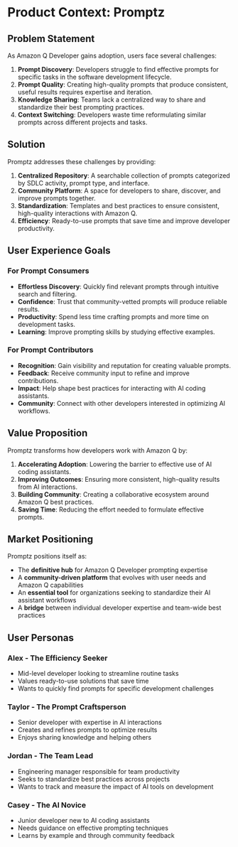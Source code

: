 # Product Context: Promptz

## Problem Statement

As Amazon Q Developer gains adoption, users face several challenges:

1. **Prompt Discovery**: Developers struggle to find effective prompts for specific tasks in the software development lifecycle.
2. **Prompt Quality**: Creating high-quality prompts that produce consistent, useful results requires expertise and iteration.
3. **Knowledge Sharing**: Teams lack a centralized way to share and standardize their best prompting practices.
4. **Context Switching**: Developers waste time reformulating similar prompts across different projects and tasks.

## Solution

Promptz addresses these challenges by providing:

1. **Centralized Repository**: A searchable collection of prompts categorized by SDLC activity, prompt type, and interface.
2. **Community Platform**: A space for developers to share, discover, and improve prompts together.
3. **Standardization**: Templates and best practices to ensure consistent, high-quality interactions with Amazon Q.
4. **Efficiency**: Ready-to-use prompts that save time and improve developer productivity.

## User Experience Goals

### For Prompt Consumers

- **Effortless Discovery**: Quickly find relevant prompts through intuitive search and filtering.
- **Confidence**: Trust that community-vetted prompts will produce reliable results.
- **Productivity**: Spend less time crafting prompts and more time on development tasks.
- **Learning**: Improve prompting skills by studying effective examples.

### For Prompt Contributors

- **Recognition**: Gain visibility and reputation for creating valuable prompts.
- **Feedback**: Receive community input to refine and improve contributions.
- **Impact**: Help shape best practices for interacting with AI coding assistants.
- **Community**: Connect with other developers interested in optimizing AI workflows.

## Value Proposition

Promptz transforms how developers work with Amazon Q by:

1. **Accelerating Adoption**: Lowering the barrier to effective use of AI coding assistants.
2. **Improving Outcomes**: Ensuring more consistent, high-quality results from AI interactions.
3. **Building Community**: Creating a collaborative ecosystem around Amazon Q best practices.
4. **Saving Time**: Reducing the effort needed to formulate effective prompts.

## Market Positioning

Promptz positions itself as:

- The **definitive hub** for Amazon Q Developer prompting expertise
- A **community-driven platform** that evolves with user needs and Amazon Q capabilities
- An **essential tool** for organizations seeking to standardize their AI assistant workflows
- A **bridge** between individual developer expertise and team-wide best practices

## User Personas

### Alex - The Efficiency Seeker

- Mid-level developer looking to streamline routine tasks
- Values ready-to-use solutions that save time
- Wants to quickly find prompts for specific development challenges

### Taylor - The Prompt Craftsperson

- Senior developer with expertise in AI interactions
- Creates and refines prompts to optimize results
- Enjoys sharing knowledge and helping others

### Jordan - The Team Lead

- Engineering manager responsible for team productivity
- Seeks to standardize best practices across projects
- Wants to track and measure the impact of AI tools on development

### Casey - The AI Novice

- Junior developer new to AI coding assistants
- Needs guidance on effective prompting techniques
- Learns by example and through community feedback

